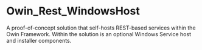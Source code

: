 # Owin_Rest_WindowsHost
A proof-of-concept solution that self-hosts REST-based services within the Owin Framework.  Within the solution is an optional Windows Service host and installer components.
